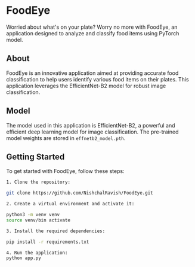 # FoodEye

Worried about what's on your plate? Worry no more with FoodEye, an application designed to analyze and classify food items using PyTorch model.

## About

FoodEye is an innovative application aimed at providing accurate food classification to help users identify various food items on their plates. This application leverages the EfficientNet-B2 model for robust image classification.

## Model

The model used in this application is EfficientNet-B2, a powerful and efficient deep learning model for image classification. The pre-trained model weights are stored in `effnetb2_model.pth`.

## Getting Started

To get started with FoodEye, follow these steps:
```bash
1. Clone the repository:

git clone https://github.com/NishchalRavish/FoodEye.git
```

```bash
2. Create a virtual environment and activate it:

python3 -m venv venv
source venv/bin activate
```
```bash
3. Install the required dependencies:

pip install -r requirements.txt
```

```bash
4. Run the application:
python app.py
```
